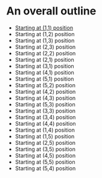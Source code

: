# An overall outline

- [Starting at (1,1) position](<starting-at-(1,1)-position.md>)
- Starting at (1,2) position
- Starting at (1,3) position
- Starting at (2,3) position
- Starting at (2,2) position
- Starting at (2,1) position
- Starting at (3,1) position
- Starting at (4,1) position
- Starting at (5,1) position
- Starting at (5,2) position
- Starting at (4,2) position
- Starting at (4,3) position
- Starting at (5,3) position
- Starting at (3,3) position
- Starting at (3,4) position
- Starting at (4,4) position
- Starting at (1,4) position
- Starting at (1,5) position
- Starting at (2,5) position
- Starting at (3,5) position
- Starting at (4,5) position
- Starting at (5,5) position
- Starting at (5,4) position
